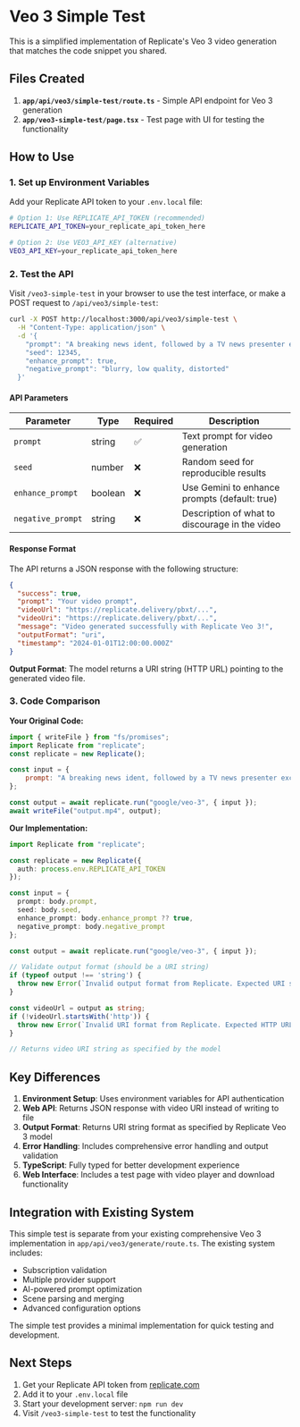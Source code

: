 # Veo 3 Simple Test

This is a simplified implementation of Replicate's Veo 3 video generation that matches the code snippet you shared.

## Files Created

1. **`app/api/veo3/simple-test/route.ts`** - Simple API endpoint for Veo 3 generation
2. **`app/veo3-simple-test/page.tsx`** - Test page with UI for testing the functionality

## How to Use

### 1. Set up Environment Variables

Add your Replicate API token to your `.env.local` file:

```bash
# Option 1: Use REPLICATE_API_TOKEN (recommended)
REPLICATE_API_TOKEN=your_replicate_api_token_here

# Option 2: Use VEO3_API_KEY (alternative)
VEO3_API_KEY=your_replicate_api_token_here
```

### 2. Test the API

Visit `/veo3-simple-test` in your browser to use the test interface, or make a POST request to `/api/veo3/simple-test`:

```bash
curl -X POST http://localhost:3000/api/veo3/simple-test \
  -H "Content-Type: application/json" \
  -d '{
    "prompt": "A breaking news ident, followed by a TV news presenter excitedly telling us: We interrupt this programme to bring you some breaking news... Veo 3 is now live on Replicate. Then she shouts: Let'\''s go!\n\nThe TV presenter is an epic and cool punk with pink and green hair and a t-shirt that says \"Veo 3 on Replicate\"",
    "seed": 12345,
    "enhance_prompt": true,
    "negative_prompt": "blurry, low quality, distorted"
  }'
```

#### API Parameters

| Parameter | Type | Required | Description |
|-----------|------|----------|-------------|
| `prompt` | string | ✅ | Text prompt for video generation |
| `seed` | number | ❌ | Random seed for reproducible results |
| `enhance_prompt` | boolean | ❌ | Use Gemini to enhance prompts (default: true) |
| `negative_prompt` | string | ❌ | Description of what to discourage in the video |

#### Response Format

The API returns a JSON response with the following structure:

```json
{
  "success": true,
  "prompt": "Your video prompt",
  "videoUrl": "https://replicate.delivery/pbxt/...",
  "videoUri": "https://replicate.delivery/pbxt/...",
  "message": "Video generated successfully with Replicate Veo 3!",
  "outputFormat": "uri",
  "timestamp": "2024-01-01T12:00:00.000Z"
}
```

**Output Format**: The model returns a URI string (HTTP URL) pointing to the generated video file.

### 3. Code Comparison

**Your Original Code:**
```javascript
import { writeFile } from "fs/promises";
import Replicate from "replicate";
const replicate = new Replicate();

const input = {
    prompt: "A breaking news ident, followed by a TV news presenter excitedly telling us: We interrupt this programme to bring you some breaking news... Veo 3 is now live on Replicate. Then she shouts: Let's go!\n\nThe TV presenter is an epic and cool punk with pink and green hair and a t-shirt that says \"Veo 3 on Replicate\""
};

const output = await replicate.run("google/veo-3", { input });
await writeFile("output.mp4", output);
```

**Our Implementation:**
```typescript
import Replicate from "replicate";

const replicate = new Replicate({
  auth: process.env.REPLICATE_API_TOKEN
});

const input = {
  prompt: body.prompt,
  seed: body.seed,
  enhance_prompt: body.enhance_prompt ?? true,
  negative_prompt: body.negative_prompt
};

const output = await replicate.run("google/veo-3", { input });

// Validate output format (should be a URI string)
if (typeof output !== 'string') {
  throw new Error(`Invalid output format from Replicate. Expected URI string, got: ${typeof output}`);
}

const videoUrl = output as string;
if (!videoUrl.startsWith('http')) {
  throw new Error(`Invalid URI format from Replicate. Expected HTTP URL, got: ${videoUrl}`);
}

// Returns video URI string as specified by the model
```

## Key Differences

1. **Environment Setup**: Uses environment variables for API authentication
2. **Web API**: Returns JSON response with video URI instead of writing to file
3. **Output Format**: Returns URI string format as specified by Replicate Veo 3 model
4. **Error Handling**: Includes comprehensive error handling and output validation
5. **TypeScript**: Fully typed for better development experience
6. **Web Interface**: Includes a test page with video player and download functionality

## Integration with Existing System

This simple test is separate from your existing comprehensive Veo 3 implementation in `app/api/veo3/generate/route.ts`. The existing system includes:

- Subscription validation
- Multiple provider support
- AI-powered prompt optimization
- Scene parsing and merging
- Advanced configuration options

The simple test provides a minimal implementation for quick testing and development.

## Next Steps

1. Get your Replicate API token from [replicate.com](https://replicate.com)
2. Add it to your `.env.local` file
3. Start your development server: `npm run dev`
4. Visit `/veo3-simple-test` to test the functionality 